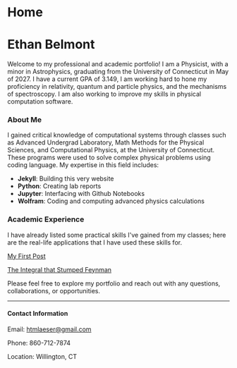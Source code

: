 # Home
# Ethan Belmont
Welcome to my professional and academic portfolio! I am a Physicist, with a minor in Astrophysics, graduating from the University of Connecticut in May of 2027. I have a current GPA of 3.149, I am working hard to hone my proficiency in relativity, quantum and particle physics, and the mechanisms of spectroscopy. I am also working to improve my skills in physical computation software.

### About Me
I gained critical knowledge of computational systems through classes such as Advanced Undergrad Laboratory, Math Methods for the Physical Sciences, and Computational Physics, at the University of Connecticut. These programs were used to solve complex physical problems using coding language. My expertise in this field includes:
- __Jekyll__: Building this very website
- __Python__: Creating lab reports
- __Jupyter__: Interfacing with Github Notebooks
- __Wolfram__: Coding and computing advanced physics calculations

### Academic Experience
I have already listed some practical skills I've gained from my classes; here are the real-life applications that I have used these skills for.

<a href="{{ site.baseurl }}{% post_url 2025-10-01-my-first-post %}">My First Post</a>

<a href="{{ site.baseurl }}{% post_url 2025-10-01-the-integral-that-stumped-feynman %}">The Integral that Stumped Feynman</a>

Please feel free to explore my portfolio and reach out with any questions, collaborations, or opportunities.

---
#### Contact Information

Email: htmlaeser@gmail.com

Phone: 860-712-7874

Location: Willington, CT
